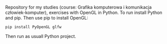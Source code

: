 Repository for my studies (course: Grafika komputerowa i komunikacja człowiek-komputer), exercises with OpenGL in Python. To run install Python and pip. Then use pip to install OpenGL:

```pip install PyOpenGL glfw```

Then run as usuall Python project.
